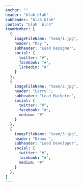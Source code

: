 ```yaml
---
anchor: ""
header: "blah blah"
subheader: "blah blah"
content: "blah  blah"
teamMember: [
  {
    imageFileName: "team/1.jpg",
    header: "Kay ",
    subheader: "Lead Designer",
    social: {
      twitter: "#",
      facebook: "#",
      linkedin: "#"
    }
  },
  {
    imageFileName: "team/2.jpg",
    header: "Larry ",
    subheader: "Lead Marketer",
    social: {
      twitter: "#",
      facebook: "#",
      medium: "#"
    }
  },
  {
    imageFileName: "team/3.jpg",
    header: "Diana ",
    subheader: "Lead Developer",
    social: {
      twitter: "#",
      facebook: "#",
      medium: "#"
    }
  },
]
---
```



